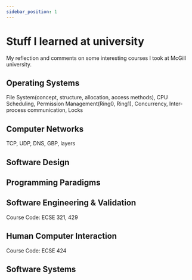 ```yaml
---
sidebar_position: 1
---
```


# Stuff I learned at university
My reflection and comments on some interesting courses I took at McGill university.

## Operating Systems
File System(concept, structure, allocation, access methods), CPU Scheduling, Permission Management(Ring0, Ring1), Concurrency, Inter-process communication, Locks


## Computer Networks
TCP, UDP, DNS, GBP, 
layers

## Software Design

## Programming Paradigms


## Software Engineering & Validation


Course Code: ECSE 321, 429

## Human Computer Interaction

Course Code: ECSE 424

## Software Systems

